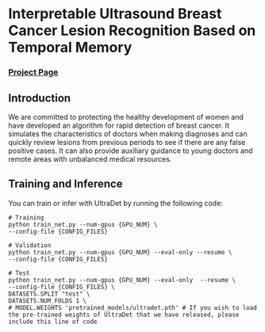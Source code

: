 # Interpretable Ultrasound Breast Cancer Lesion Recognition Based on Temporal Memory

### [Project Page](https://szupc.github.io/Breast-Lesion-Detection/)

## Introduction

We are committed to protecting the healthy development of women and have developed an algorithm for rapid detection of breast cancer. It simulates the characteristics of doctors when making diagnoses and can quickly review lesions from previous periods to see if there are any false positive cases. It can also provide auxiliary guidance to young doctors and remote areas with unbalanced medical resources.

## Training and Inference

You can train or infer with UltraDet by running the following code:

```shell
# Training
python train_net.py --num-gpus {GPU_NUM} \
--config-file {CONFIG_FILES}

# Validation
python train_net.py --num-gpus {GPU_NUM} --eval-only --resume \
--config-file {CONFIG_FILES}

# Test
python train_net.py --num-gpus {GPU_NUM} --eval-only  --resume \
--config-file {CONFIG_FILES} \
DATASETS.SPLIT "test" \
DATASETS.NUM_FOLDS 1 \
# MODEL.WEIGHTS 'pretrained_models/ultradet.pth' # If you wish to load the pre-trained weights of UltraDet that we have released, please include this line of code
```
